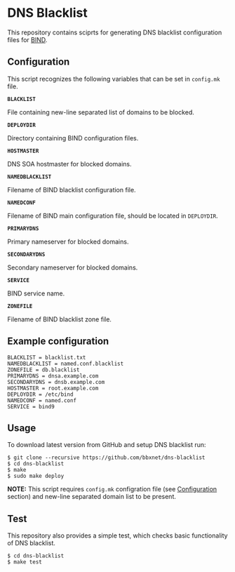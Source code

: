 DNS Blacklist
=============

This repository contains sciprts for generating DNS blacklist configuration files for [BIND](http://www.isc.org/downloads/BIND/).


Configuration
-------------

This script recognizes the following variables that can be set in `config.mk` file.

**`BLACKLIST`**

File containing new-line separated list of domains to be blocked.

**`DEPLOYDIR`**

Directory containing BIND configuration files.

**`HOSTMASTER`**

DNS SOA hostmaster for blocked domains.

**`NAMEDBLACKLIST`**

Filename of BIND blacklist configuration file.

**`NAMEDCONF`**

Filename of BIND main configuration file, should be located in `DEPLOYDIR`.

**`PRIMARYDNS`**

Primary nameserver for blocked domains.

**`SECONDARYDNS`**

Secondary nameserver for blocked domains.

**`SERVICE`**

BIND service name.

**`ZONEFILE`**

Filename of BIND blacklist zone file.


Example configuration
---------------------

```
BLACKLIST = blacklist.txt
NAMEDBLACKLIST = named.conf.blacklist
ZONEFILE = db.blacklist
PRIMARYDNS = dnsa.example.com
SECONDARYDNS = dnsb.example.com
HOSTMASTER = root.example.com
DEPLOYDIR = /etc/bind
NAMEDCONF = named.conf
SERVICE = bind9
```


Usage
-----

To download latest version from GitHub and setup DNS blacklist run:

```
$ git clone --recursive https://github.com/bbxnet/dns-blacklist
$ cd dns-blacklist
$ make
$ sudo make deploy
```

**NOTE:** 
This script requires `config.mk` configration file (see [Configuration](#configuration) section) and new-line separated domain list to be present.


Test
----

This repository also provides a simple test, which checks basic functionality of DNS blacklist.

```
$ cd dns-blacklist
$ make test 
```

